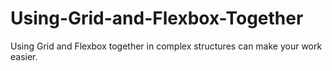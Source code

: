 # Using-Grid-and-Flexbox-Together
Using Grid and Flexbox together in complex structures can make your work easier.
